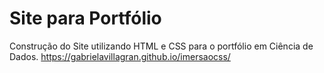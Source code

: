 # Site para Portfólio 
Construção do Site utilizando HTML e CSS para o portfólio em Ciência de Dados.
https://gabrielavillagran.github.io/imersaocss/
